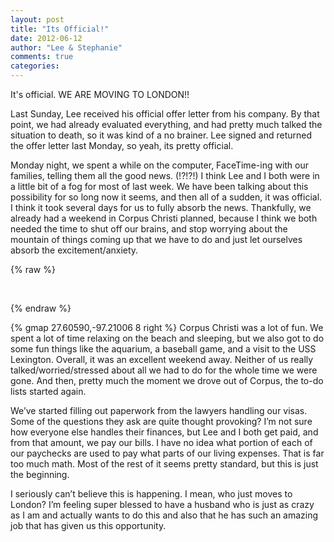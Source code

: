 ```yaml
---
layout: post
title: "Its Official!"
date: 2012-06-12
author: "Lee & Stephanie"
comments: true
categories:
---
```


It's official. WE ARE MOVING TO LONDON!!

Last Sunday, Lee received his official offer letter from his company.  By that point, we had already evaluated everything, and had pretty much talked the situation to death, so it was kind of a no brainer.  Lee signed and returned the offer letter last Monday, so yeah, its pretty official.

Monday night, we spent a while on the computer, FaceTime-ing with our families, telling them all the good news. (!?!?!)  I think Lee and I both were in a little bit of a fog for most of last week. We have been talking about this possibility for so long now it seems, and then all of a sudden, it was official. I think it took several days for us to fully absorb the news. Thankfully, we already had a weekend in Corpus Christi planned, because I think we both needed the time to shut off our brains, and stop worrying about the mountain of things coming up that we have to do and just let ourselves absorb the excitement/anxiety.

{% raw %}
<p class="fancybox-group">
    <a class="fancybox" rel="corpus" title="We're on our way!" href="/images/blog/2012-06-12-its-official/4509a1a0b0e511e188131231381b5c25_7.jpg"><img src="/images/blog/2012-06-12-its-official/thumbnails/4509a1a0b0e511e188131231381b5c25_7.jpg" alt="" /></a>
    <a class="fancybox" rel="corpus" title="That's the ocean!" href="/images/blog/2012-06-12-its-official/8553c588b19e11e1b9f1123138140926_7.jpg"><img src="/images/blog/2012-06-12-its-official/thumbnails/8553c588b19e11e1b9f1123138140926_7.jpg" alt="" /></a>
    <a class="fancybox" rel="corpus" title="Our sea turtle." href="/images/blog/2012-06-12-its-official/97552a7ab19d11e19894123138140d8c_7.jpg"><img src="/images/blog/2012-06-12-its-official/thumbnails/97552a7ab19d11e19894123138140d8c_7.jpg" alt="" /></a>
    <a class="fancybox" rel="corpus" title="Arriving at the baseball game." href="/images/blog/2012-06-12-its-official/78cd9bd4b29011e1a39b1231381b7ba1_7.jpg"><img src="/images/blog/2012-06-12-its-official/thumbnails/78cd9bd4b29011e1a39b1231381b7ba1_7.jpg" alt="" /></a>
    <a class="fancybox" rel="corpus" title="View from our upgraded seats!" href="/images/blog/2012-06-12-its-official/94f0bbccb29311e18cf91231380fd29b_7.jpg"><img src="/images/blog/2012-06-12-its-official/thumbnails/94f0bbccb29311e18cf91231380fd29b_7.jpg" alt="" /></a>
    <a class="fancybox" rel="corpus" title="The only two-story Whataburger in the world!" href="/images/blog/2012-06-12-its-official/06d500deb1d811e18bb812313804a181_7.jpg"><img src="/images/blog/2012-06-12-its-official/thumbnails/06d500deb1d811e18bb812313804a181_7.jpg" alt="" /></a>
    <a class="fancybox" rel="corpus" title="Ready for the sun." href="/images/blog/2012-06-12-its-official/e00588d2b19d11e1a9f71231382044a1_7.jpg"><img src="/images/blog/2012-06-12-its-official/thumbnails/e00588d2b19d11e1a9f71231382044a1_7.jpg" alt="" /></a>
    <a class="fancybox" rel="corpus" title="Paradise." href="/images/blog/2012-06-12-its-official/7ff8c2dab24f11e188131231381b5c25_7.jpg"><img src="/images/blog/2012-06-12-its-official/thumbnails/7ff8c2dab24f11e188131231381b5c25_7.jpg" alt="" /></a>
</p>
{% endraw %}

{% gmap 27.60590,-97.21006 8 right %} Corpus Christi was a lot of fun. We spent a lot of time relaxing on the beach and sleeping, but we also got to do some fun things like the aquarium, a baseball game, and a visit to the USS Lexington. Overall, it was an excellent weekend away.  Neither of us really talked/worried/stressed about all we had to do for the whole time we were gone. And then, pretty much the moment we drove out of Corpus, the to-do lists started again.

We’ve started filling out paperwork from the lawyers handling our visas. Some of the questions they ask are quite thought provoking?  I’m not sure how everyone else handles their finances, but Lee and I both get paid, and from that amount, we pay our bills. I have no idea what portion of each of our paychecks are used to pay what parts of our living expenses. That is far too much math. Most of the rest of it seems pretty standard, but this is just the beginning.

I seriously can’t believe this is happening. I mean, who just moves to London? I’m feeling super blessed to have a husband who is just as crazy as I am and actually wants to do this and also that he has such an amazing job that has given us this opportunity.

